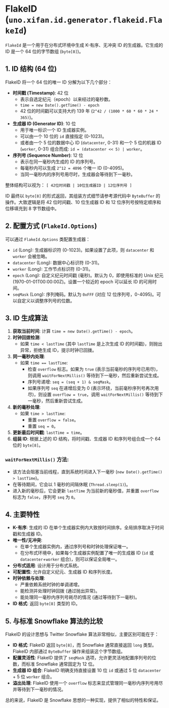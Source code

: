 # FlakeID (`uno.xifan.id.generator.flakeid.FlakeId`)

`FlakeId` 是一个用于在分布式环境中生成 K-有序、无冲突 ID 的生成器。它生成的 ID 是一个 64 位的字节数组 (`byte[8]`)。

## 1. ID 结构 (64 位)

FlakeID 将一个 64 位的唯一 ID 分解为以下几个部分：

- **时间戳 (Timestamp)**: 42 位
  - 表示自选定纪元（epoch）以来经过的毫秒数。
  - `time = new Date().getTime() - epoch`
  - 42 位的时间戳可以支持大约 139 年 (`2^42 / (1000 * 60 * 60 * 24 * 365)`)。
- **生成器 ID (Generator ID)**: 10 位
  - 用于唯一标识一个 ID 生成器实例。
  - 可以由一个 10 位的 `id` 直接指定 (0-1023)。
  - 或者由一个 5 位的数据中心 ID (`datacenter`, 0-31) 和一个 5 位的机器 ID (`worker`, 0-31) 组合而成: `id = (datacenter << 5) | worker`。
- **序列号 (Sequence Number)**: 12 位
  - 表示在同一毫秒内生成的 ID 的序列号。
  - 每毫秒内可以生成 `2^12 = 4096` 个唯一 ID (0-4095)。
  - 当同一毫秒内的序列号用尽时，生成器会等待到下一毫秒。

整体结构可以视为：
`[ 42位时间戳 | 10位生成器ID | 12位序列号 ]`

ID 最终以 `byte[8]` 的形式返回，其组装方式细节请参考源代码中 `ByteBuffer` 的操作。大致逻辑是将 42 位时间戳、10 位生成器 ID 和 12 位序列号按特定顺序和位移填充到 8 字节数组中。

## 2. 配置方式 (`FlakeId.Options`)

可以通过 `FlakeId.Options` 类配置生成器：

- `id` (Long): 生成器标识符 (0-1023)。如果设置了此项，则 `datacenter` 和 `worker` 会被忽略。
- `datacenter` (Long): 数据中心标识符 (0-31)。
- `worker` (Long): 工作节点标识符 (0-31)。
- `epoch` (Long): 自定义纪元时间戳 (毫秒)。默认为 0，即使用标准的 Unix 纪元 (1970-01-01T00:00:00Z)。设置一个较近的 epoch 可以延长 ID 的可用时间。
- `seqMask` (Long): 序列掩码。默认为 `0xFFF` (对应 12 位序列号，0-4095)。可以自定义以调整序列号的位数。

## 3. ID 生成算法

1.  **获取当前时间**: 计算 `time = new Date().getTime() - epoch`。
2.  **时钟回拨检测**:
    - 如果 `time < lastTime` (其中 `lastTime` 是上次生成 ID 的时间戳)，则抛出异常，拒绝生成 ID，提示时钟已回拨。
3.  **同一毫秒内处理**:
    - 如果 `time == lastTime`:
      - 检查 `overflow` 标志。如果为 `true` (表示当前毫秒的序列号已用尽)，则调用 `waitForNextMillis()` 等待到下一毫秒，然后重新尝试生成。
      - 序列号递增: `seq = (seq + 1) & seqMask`。
      - 如果序列号 `seq` 在递增后变为 0 (表示环绕，当前毫秒序列号再次用尽)，则设置 `overflow = true`，调用 `waitForNextMillis()` 等待到下一毫秒，然后重新尝试生成。
4.  **新的毫秒处理**:
    - 如果 `time > lastTime`:
      - 重置 `overflow = false`。
      - 重置 `seq = 0`。
5.  **更新最后时间戳**: `lastTime = time`。
6.  **组装 ID**: 根据上述的 ID 结构，将时间戳、生成器 ID 和序列号组合成一个 64 位的 `byte[8]`。

### `waitForNextMillis()` 方法:

- 该方法会阻塞当前线程，直到系统时间进入下一毫秒 (`new Date().getTime() > lastTime`)。
- 在等待期间，它会以 1 毫秒的间隔休眠 (`Thread.sleep(1)`)。
- 进入新的毫秒后，它会更新 `lastTime` 为当前新的毫秒值，并重置 `overflow` 标志为 `false`，序列号 `seq` 为 `0`。

## 4. 主要特性

- **K-有序**: 生成的 ID 在单个生成器实例内大致按时间排序。全局排序取决于时间戳和生成器 ID。
- **唯一性/无冲突**:
  - 在单个生成器实例内，通过序列号和时钟处理保证唯一。
  - 在分布式环境中，如果每个生成器实例配置了唯一的生成器 ID (`id` 或 `datacenter`+`worker` 组合)，则可以保证全局唯一。
- **分布式适用**: 设计用于分布式系统。
- **可配置性**: 允许自定义纪元、生成器 ID 和序列长度。
- **时钟依赖与处理**:
  - 严重依赖系统时钟的单调递增。
  - 能检测并处理时钟回拨 (通过抛出异常)。
  - 能处理同一毫秒内序列号耗尽的情况 (通过等待到下一毫秒)。
- **ID 格式**: 返回 `byte[8]` 类型的 ID。

## 5. 与标准 Snowflake 算法的比较

FlakeID 的设计思想与 Twitter Snowflake 算法非常相似，主要区别可能在于：

- **ID 格式**: FlakeID 返回 `byte[8]`，而 Snowflake 通常直接返回 `long` 类型。FlakeID 内部通过 `ByteBuffer` 操作来组装这个字节数组。
- **配置灵活性**: FlakeID 提供了 `seqMask` 选项，允许更灵活地配置序列号的位数，而标准 Snowflake 通常固定为 12 位。
- **生成器 ID 组合**: FlakeID 明确支持直接设置 10 位 `id` 或通过 5 位 `datacenter` + 5 位 `worker` 组合。
- **溢出处理**: FlakeID 使用一个 `overflow` 标志来显式管理同一毫秒内序列号用尽并等待到下一毫秒的情况。

总的来说，FlakeID 是 Snowflake 思想的一种实现，提供了相似的特性和保证。
